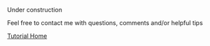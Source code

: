 
Under construction

Feel free to contact me with questions, comments and/or helpful tips

[Tutorial Home](Home)

